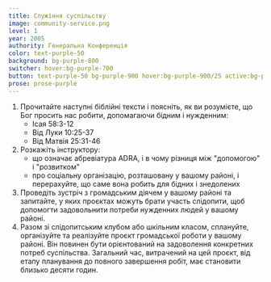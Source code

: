```yaml
---
title: Служіння суспільству
image: community-service.png
level: 1
year: 2005
authority: Генеральна Конференція
color: text-purple-50
background: bg-purple-800
switcher: hover:bg-purple-700
button: text-purple-50 bg-purple-900 hover:bg-purple-900/25 active:bg-purple-700
prose: prose-purple
---
```


1. Прочитайте наступні біблійні тексти і поясніть, як ви розумієте, що Бог просить нас робити, допомагаючи бідним і нужденним:
   - Ісая 58:3-12
   - Від Луки 10:25-37
   - Від Матвія 25:31-46
2. Розкажіть інструктору:
   - що означає абревіатура ADRA, і в чому різниця між "допомогою" і "розвитком"
   - про соціальну організацію, розташовану у вашому районі, і перерахуйте, що саме вона робить для бідних і знедолених
3. Проведіть зустріч з громадським діячем у вашому районі та запитайте, у яких проєктах можуть брати участь слідопити, щоб допомогти задовольнити потреби нужденних людей у вашому районі.
4. Разом зі слідопитським клубом або шкільним класом, сплануйте, організуйте та реалізуйте проєкт громадської роботи у вашому районі. Він повинен бути орієнтований на задоволення конкретних потреб суспільства. Загальний час, витрачений на цей проєкт, від етапу планування до повного завершення робіт, має становити близько десяти годин.

